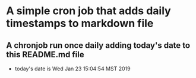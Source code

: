 A simple cron job that adds daily timestamps to markdown file
============================================================
## A chronjob run once daily adding today's date to this README.md file
* today's date is Wed Jan 23 15:04:54 MST 2019
